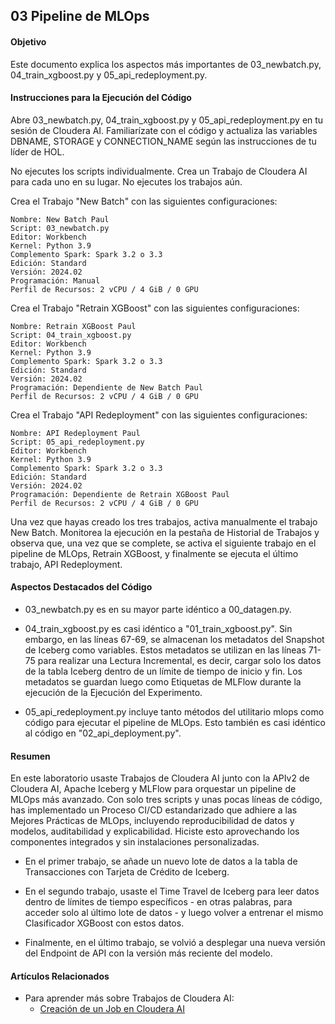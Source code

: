 ## 03 Pipeline de MLOps

#### Objetivo

Este documento explica los aspectos más importantes de 03_newbatch.py, 04_train_xgboost.py y 05_api_redeployment.py.

#### Instrucciones para la Ejecución del Código

Abre 03_newbatch.py, 04_train_xgboost.py y 05_api_redeployment.py en tu sesión de Cloudera AI. Familiarízate con el código y actualiza las variables DBNAME, STORAGE y CONNECTION_NAME según las instrucciones de tu líder de HOL.

No ejecutes los scripts individualmente. Crea un Trabajo de Cloudera AI para cada uno en su lugar. No ejecutes los trabajos aún.

Crea el Trabajo "New Batch" con las siguientes configuraciones:

```
Nombre: New Batch Paul
Script: 03_newbatch.py
Editor: Workbench
Kernel: Python 3.9
Complemento Spark: Spark 3.2 o 3.3
Edición: Standard
Versión: 2024.02
Programación: Manual
Perfil de Recursos: 2 vCPU / 4 GiB / 0 GPU
```

Crea el Trabajo "Retrain XGBoost" con las siguientes configuraciones:

```
Nombre: Retrain XGBoost Paul
Script: 04_train_xgboost.py
Editor: Workbench
Kernel: Python 3.9
Complemento Spark: Spark 3.2 o 3.3
Edición: Standard
Versión: 2024.02
Programación: Dependiente de New Batch Paul
Perfil de Recursos: 2 vCPU / 4 GiB / 0 GPU
```

Crea el Trabajo "API Redeployment" con las siguientes configuraciones:

```
Nombre: API Redeployment Paul
Script: 05_api_redeployment.py
Editor: Workbench
Kernel: Python 3.9
Complemento Spark: Spark 3.2 o 3.3
Edición: Standard
Versión: 2024.02
Programación: Dependiente de Retrain XGBoost Paul
Perfil de Recursos: 2 vCPU / 4 GiB / 0 GPU
```

Una vez que hayas creado los tres trabajos, activa manualmente el trabajo New Batch. Monitorea la ejecución en la pestaña de Historial de Trabajos y observa que, una vez que se complete, se activa el siguiente trabajo en el pipeline de MLOps, Retrain XGBoost, y finalmente se ejecuta el último trabajo, API Redeployment.

#### Aspectos Destacados del Código

* 03_newbatch.py es en su mayor parte idéntico a 00_datagen.py.

* 04_train_xgboost.py es casi idéntico a "01_train_xgboost.py". Sin embargo, en las líneas 67-69, se almacenan los metadatos del Snapshot de Iceberg como variables. Estos metadatos se utilizan en las líneas 71-75 para realizar una Lectura Incremental, es decir, cargar solo los datos de la tabla Iceberg dentro de un límite de tiempo de inicio y fin. Los metadatos se guardan luego como Etiquetas de MLFlow durante la ejecución de la Ejecución del Experimento.

* 05_api_redeployment.py incluye tanto métodos del utilitario mlops como código para ejecutar el pipeline de MLOps. Esto también es casi idéntico al código en "02_api_deployment.py".

#### Resumen

En este laboratorio usaste Trabajos de Cloudera AI junto con la APIv2 de Cloudera AI, Apache Iceberg y MLFlow para orquestar un pipeline de MLOps más avanzado. Con solo tres scripts y unas pocas líneas de código, has implementado un Proceso CI/CD estandarizado que adhiere a las Mejores Prácticas de MLOps, incluyendo reproducibilidad de datos y modelos, auditabilidad y explicabilidad. Hiciste esto aprovechando los componentes integrados y sin instalaciones personalizadas.

* En el primer trabajo, se añade un nuevo lote de datos a la tabla de Transacciones con Tarjeta de Crédito de Iceberg.

* En el segundo trabajo, usaste el Time Travel de Iceberg para leer datos dentro de límites de tiempo específicos - en otras palabras, para acceder solo al último lote de datos - y luego volver a entrenar el mismo Clasificador XGBoost con estos datos.

* Finalmente, en el último trabajo, se volvió a desplegar una nueva versión del Endpoint de API con la versión más reciente del modelo.

#### Artículos Relacionados

* Para aprender más sobre Trabajos de Cloudera AI:
  * [Creación de un Job en Cloudera AI](https://docs.cloudera.com/machine-learning/cloud/jobs-pipelines/topics/ml-creating-a-job-c.html)
